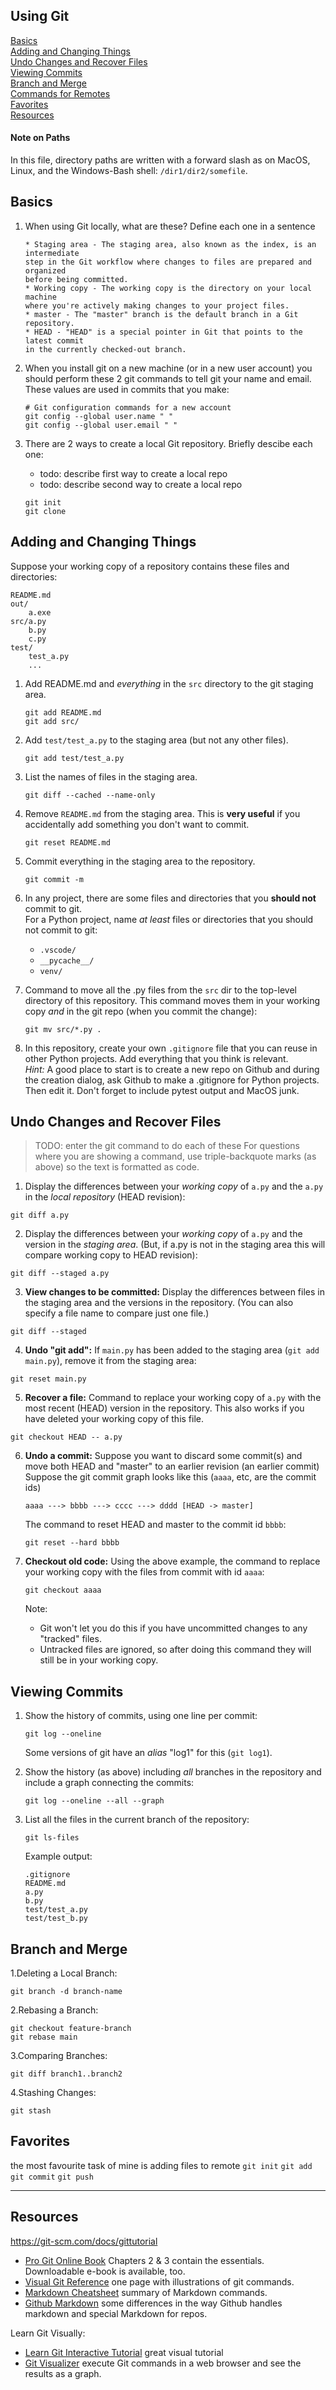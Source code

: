 
## Using Git

[Basics](#basics)    
[Adding and Changing Things](#adding-and-changing-things)    
[Undo Changes and Recover Files](#undo-changes-and-recover-files)     
[Viewing Commits](#viewing-commits)    
[Branch and Merge](#branch-and-merge)    
[Commands for Remotes](remote-commands.md)   
[Favorites](#favorites)     
[Resources](#resources)

#### Note on Paths

In this file, directory paths are written with a forward slash as on MacOS, Linux, and the Windows-Bash shell: `/dir1/dir2/somefile`.    


## Basics

1. When using Git locally, what are these?  Define each one in a sentence
   ```
   * Staging area - The staging area, also known as the index, is an intermediate
   step in the Git workflow where changes to files are prepared and organized 
   before being committed.  
   * Working copy - The working copy is the directory on your local machine 
   where you're actively making changes to your project files.
   * master - The "master" branch is the default branch in a Git repository. 
   * HEAD - "HEAD" is a special pointer in Git that points to the latest commit
   in the currently checked-out branch.
   ```
   
3. When you install git on a new machine (or in a new user account) you should perform these 2 git commands to tell git your name and email.  These values are used in commits that you make:
   ```
   # Git configuration commands for a new account
   git config --global user.name " "
   git config --global user.email " "
   ```

4. There are 2 ways to create a local Git repository.  Briefly descibe each one:
   - todo: describe first way to create a local repo
   - todo: describe second way to create a local repo
   ```
   git init
   git clone
   ```


## Adding and Changing Things

Suppose your working copy of a repository contains these files and directories:
```
README.md
out/
    a.exe
src/a.py
    b.py
    c.py
test/
    test_a.py
    ...
```

1. Add README.md and *everything* in the `src` directory to the git staging area.
   ```
   git add README.md
   git add src/
   ```

2. Add `test/test_a.py` to the staging area (but not any other files).
   ```
   git add test/test_a.py
   ```

3. List the names of files in the staging area.
   ```
   git diff --cached --name-only
   ```

4. Remove `README.md` from the staging area. This is **very useful** if you accidentally add something you don't want to commit.
   ```
   git reset README.md
   ```

5. Commit everything in the staging area to the repository.
   ```
   git commit -m
   ```

6. In any project, there are some files and directories that you **should not** commit to git.    
   For a Python project, name *at least* files or directories that you should not commit to git:
   - `.vscode/`
   - `__pycache__/`
   - `venv/`


7. Command to move all the .py files from the `src` dir to the top-level directory of this repository. This command moves them in your working copy *and* in the git repo (when you commit the change):
   ```
   git mv src/*.py .
   ```


8. In this repository, create your own `.gitignore` file that you can reuse in other Python projects.  Add everything that you think is relevant.    
   *Hint:* A good place to start is to create a new repo on Github and during the creation dialog, ask Github to make a .gitignore for Python projects. Then edit it.  Don't forget to include pytest output and MacOS junk.
   


## Undo Changes and Recover Files

> TODO: enter the git command to do each of these
> For questions where you are showing a command, use triple-backquote marks (as above) so the text is formatted as code.

1.  Display the differences between your *working copy* of `a.py` and the `a.py` in the *local repository* (HEAD revision):
```
git diff a.py
```

2. Display the differences between your *working copy* of `a.py` and the version in the *staging area*. (But, if a.py is not in the staging area this will compare working copy to HEAD revision):
```
git diff --staged a.py
```
3. **View changes to be committed:** Display the differences between files in the staging area and the versions in the repository. (You can also specify a file name to compare just one file.) 
```
git diff --staged
```

4. **Undo "git add":** If `main.py` has been added to the staging area (`git add main.py`), remove it from the staging area:
```
git reset main.py
```

5. **Recover a file:** Command to replace your working copy of `a.py` with the most recent (HEAD) version in the repository.  This also works if you have deleted your working copy of this file.
```
git checkout HEAD -- a.py
```

6. **Undo a commit:** Suppose you want to discard some commit(s) and move both HEAD and "master" to an earlier revision (an earlier commit)  Suppose the git commit graph looks like this (`aaaa`, etc, are the commit ids)
   ```
   aaaa ---> bbbb ---> cccc ---> dddd [HEAD -> master]
   ``` 
   The command to reset HEAD and master to the commit id `bbbb`:
   ```
   git reset --hard bbbb
   ```


7. **Checkout old code:** Using the above example, the command to replace your working copy with the files from commit with id `aaaa`:
   ```
   git checkout aaaa
   ```
    Note:
    - Git won't let you do this if you have uncommitted changes to any "tracked" files.
    - Untracked files are ignored, so after doing this command they will still be in your working copy.
 

## Viewing Commits

1. Show the history of commits, using one line per commit:
   ```
   git log --oneline
   ```
   Some versions of git have an *alias* "log1" for this (`git log1`).

2. Show the history (as above) including *all* branches in the repository and include a graph connecting the commits:
   ```
   git log --oneline --all --graph
   ```


3. List all the files in the current branch of the repository:
   ```
   git ls-files
   ```
   Example output:
   ```
   .gitignore
   README.md
   a.py
   b.py
   test/test_a.py
   test/test_b.py
   ```


## Branch and Merge

1.Deleting a Local Branch:
```
git branch -d branch-name
```
2.Rebasing a Branch:
```
git checkout feature-branch
git rebase main
```
3.Comparing Branches:
```
git diff branch1..branch2
```
4.Stashing Changes:
```
git stash
```
## Favorites


the most favourite task of mine is adding files to remote
`git init`
`git add`
`git commit`
`git push`



---
## Resources

<https://git-scm.com/docs/gittutorial>


* [Pro Git Online Book][ProGit] Chapters 2 & 3 contain the essentials. Downloadable e-book is available, too. 
* [Visual Git Reference](https://marklodato.github.io/visual-git-guide) one page with illustrations of git commands.
* [Markdown Cheatsheet][markdown-cheatsheet] summary of Markdown commands.
* [Github Markdown][github-markdown] some differences in the way Github handles markdown and special Markdown for repos.

Learn Git Visually:

* [Learn Git Interactive Tutorial][LearnGitInteractive] great visual tutorial
* [Git Visualizer][VisualizeGit] execute Git commands in a web browser and see the results as a graph.

[ProGit]: https://www.git-scm.com/book/en/v2 "Pro Git online book on Git-scm.com"
[ProGitPdf]: https://progit2.s3.amazonaws.com/en/2016-03-22-f3531/progit-en.1084.pdf "Pro Git v.2 PDF on AWS. Longer, book format."
[LearnGitInteractive]: https://learngitbranching.js.org "Interactive graphical git tutorial"
[VisualizeGit]: http://git-school.github.io/visualizing-git/ "Online tools draws a graph of commits in a repo as you type"
[markdown-cheatsheet]: https://github.com/adam-p/markdown-here/wiki/Markdown-Cheatsheet
[github-markdown]: https://docs.github.com/en/get-started/writing-on-github/getting-started-with-writing-and-formatting-on-github/basic-writing-and-formatting-syntax
